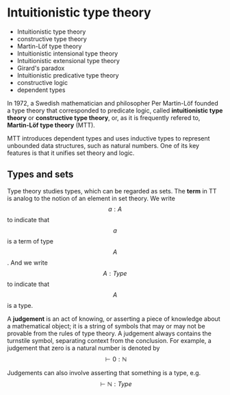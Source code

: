 # Intuitionistic type theory

- Intuitionistic type theory
- constructive type theory
- Martin-Löf type theory
- Intuitionistic intensional type theory
- Intuitionistic extensional type theory
- Girard's paradox
- Intuitionistic predicative type theory
- constructive logic
- dependent types


In 1972, a Swedish mathematician and philosopher Per Martin-Löf founded a type theory that corresponded to predicate logic, called **intuitionistic type theory** or **constructive type theory**, or, as it is frequently refered to, **Martin-Löf type theory** (MTT).

MTT introduces dependent types and uses inductive types to represent unbounded data structures, such as natural numbers. One of its key features is that it unifies set theory and logic.


## Types and sets

Type theory studies types, which can be regarded as sets. The **term** in TT is analog to the notion of an element in set theory. We write $$a : A$$ to indicate that $$a$$ is a term of type $$A$$. And we write $$A : Type$$ to indicate that $$A$$ is a type.

A **judgement** is an act of knowing, or asserting a piece of knowledge about a mathematical object; it is a string of symbols that may or may not be provable from the rules of type theory. A judgement always contains the turnstile symbol, separating context from the conclusion. For example, a judgement that zero is a natural number is denoted by $$\vdash 0 : \mathbb{N}$$

Judgements can also involve asserting that something is a type, e.g. $$\vdash \mathbb{N} : Type$$